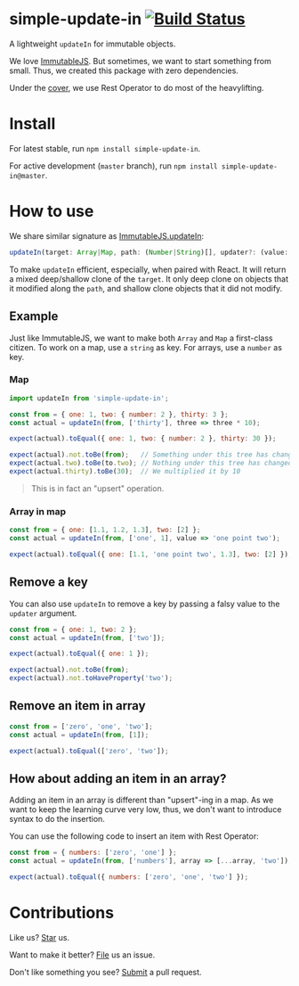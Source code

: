 # simple-update-in [![Build Status](https://travis-ci.org/compulim/simple-update-in.svg?branch=master)](https://travis-ci.org/compulim/simple-update-in)

A lightweight `updateIn` for immutable objects.

We love [ImmutableJS](https://facebook.github.io/immutable-js). But sometimes, we want to start something from small. Thus, we created this package with zero dependencies.

Under the [cover](src/index.js), we use Rest Operator to do most of the heavylifting.

# Install

For latest stable, run `npm install simple-update-in`.

For active development (`master` branch), run `npm install simple-update-in@master`.

# How to use

We share similar signature as [ImmutableJS.updateIn](https://facebook.github.io/immutable-js/docs/#/Map/updateIn):

```js
updateIn(target: Array|Map, path: (Number|String)[], updater?: (value: any) => any)
```

To make `updateIn` efficient, especially, when paired with React. It will return a mixed deep/shallow clone of the `target`. It only deep clone on objects that it modified along the `path`, and shallow clone objects that it did not modify.

## Example

Just like ImmutableJS, we want to make both `Array` and `Map` a first-class citizen. To work on a map, use a `string` as key. For arrays, use a `number` as key.

### Map

```js
import updateIn from 'simple-update-in';

const from = { one: 1, two: { number: 2 }, thirty: 3 };
const actual = updateIn(from, ['thirty'], three => three * 10);

expect(actual).toEqual({ one: 1, two: { number: 2 }, thirty: 30 });

expect(actual).not.toBe(from);   // Something under this tree has changed
expect(actual.two).toBe(to.two); // Nothing under this tree has changed
expect(actual.thirty).toBe(30);  // We multiplied it by 10
```

> This is in fact an "upsert" operation.

### Array in map

```js
const from = { one: [1.1, 1.2, 1.3], two: [2] };
const actual = updateIn(from, ['one', 1], value => 'one point two');

expect(actual).toEqual({ one: [1.1, 'one point two', 1.3], two: [2] });
```

## Remove a key

You can also use `updateIn` to remove a key by passing a falsy value to the `updater` argument.

```js
const from = { one: 1, two: 2 };
const actual = updateIn(from, ['two']);

expect(actual).toEqual({ one: 1 });

expect(actual).not.toBe(from);
expect(actual).not.toHaveProperty('two');
```

## Remove an item in array

```js
const from = ['zero', 'one', 'two'];
const actual = updateIn(from, [1]);

expect(actual).toEqual(['zero', 'two']);
```

## How about adding an item in an array?

Adding an item in an array is different than "upsert"-ing in a map. As we want to keep the learning curve very low, thus, we don't want to introduce syntax to do the insertion.

You can use the following code to insert an item with Rest Operator:

```js
const from = { numbers: ['zero', 'one'] };
const actual = updateIn(from, ['numbers'], array => [...array, 'two']);

expect(actual).toEqual({ numbers: ['zero', 'one', 'two'] });
```

# Contributions

Like us? [Star](https://github.com/compulim/simple-update-in/stargazers) us.

Want to make it better? [File](https://github.com/compulim/simple-update-in/issues) us an issue.

Don't like something you see? [Submit](https://github.com/compulim/simple-update-in/pulls) a pull request.

